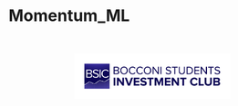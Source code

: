 # Momentum_ML

<br/>
<p align="center">
  <a href="https://www.bsic.it">
    <img src="images/bsic_logo.png" alt="Logo" height="80">
  </a>
</p>

